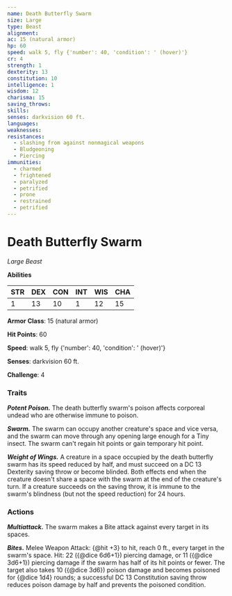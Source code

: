 ```yaml
---
name: Death Butterfly Swarm
size: Large
type: Beast
alignment: 
ac: 15 (natural armor)
hp: 60
speed: walk 5, fly {'number': 40, 'condition': ' (hover)'}
cr: 4
strength: 1
dexterity: 13
constitution: 10
intelligence: 1
wisdom: 12
charisma: 15
saving_throws:
skills:
senses: darkvision 60 ft.
languages:
weaknesses:
resistances:
  - slashing from against nonmagical weapons
  - Bludgeoning
  - Piercing
immunities:
  - charmed
  - frightened
  - paralyzed
  - petrified
  - prone
  - restrained
  - petrified
---
```


# Death Butterfly Swarm

*Large Beast*

**Abilities**

| STR | DEX | CON | INT | WIS | CHA |
| --- | --- | --- | --- | --- | --- |
| 1 | 13 | 10 | 1 | 12 | 15 |

**Armor Class**: 15 (natural armor)

**Hit Points**: 60

**Speed**: walk 5, fly {'number': 40, 'condition': ' (hover)'}

**Senses**: darkvision 60 ft.

**Challenge**: 4

### Traits
***Potent Poison.*** The death butterfly swarm's poison affects corporeal undead who are otherwise immune to poison.

***Swarm.*** The swarm can occupy another creature's space and vice versa, and the swarm can move through any opening large enough for a Tiny insect. The swarm can't regain hit points or gain temporary hit point.

***Weight of Wings.*** A creature in a space occupied by the death butterfly swarm has its speed reduced by half, and must succeed on a DC 13 Dexterity saving throw or become blinded. Both effects end when the creature doesn't share a space with the swarm at the end of the creature's turn. If a creature succeeds on the saving throw, it is immune to the swarm's blindness (but not the speed reduction) for 24 hours.

### Actions
***Multiattack.*** The swarm makes a Bite attack against every target in its spaces.

***Bites.*** Melee Weapon Attack: {@hit +3} to hit, reach 0 ft., every target in the swarm's space. Hit: 22 ({@dice 6d6+1}) piercing damage, or 11 ({@dice 3d6+1}) piercing damage if the swarm has half of its hit points or fewer. The target also takes 10 ({@dice 3d6}) poison damage and becomes poisoned for {@dice 1d4} rounds; a successful DC 13 Constitution saving throw reduces poison damage by half and prevents the poisoned condition.

